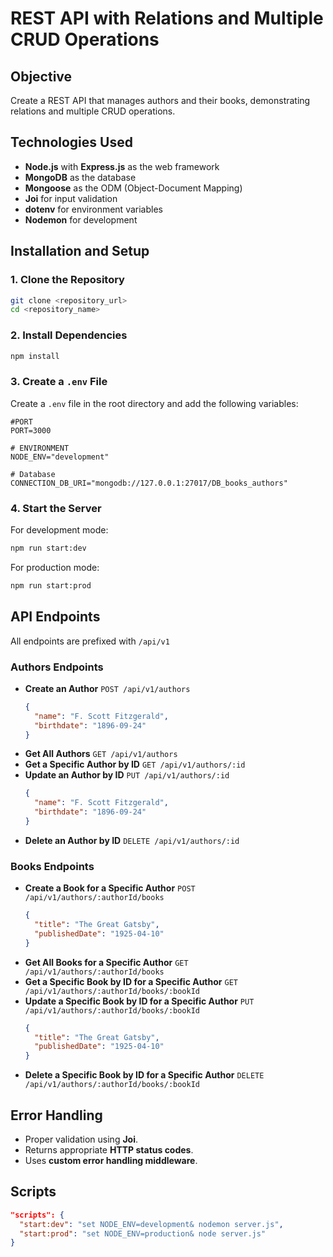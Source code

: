 # REST API with Relations and Multiple CRUD Operations

## Objective

Create a REST API that manages authors and their books, demonstrating relations and multiple CRUD operations.

## Technologies Used

- **Node.js** with **Express.js** as the web framework
- **MongoDB** as the database
- **Mongoose** as the ODM (Object-Document Mapping)
- **Joi** for input validation
- **dotenv** for environment variables
- **Nodemon** for development

## Installation and Setup

### 1. Clone the Repository

```sh
git clone <repository_url>
cd <repository_name>
```

### 2. Install Dependencies

```sh
npm install
```

### 3. Create a `.env` File

Create a `.env` file in the root directory and add the following variables:

```
#PORT
PORT=3000

# ENVIRONMENT
NODE_ENV="development"

# Database
CONNECTION_DB_URI="mongodb://127.0.0.1:27017/DB_books_authors"
```

### 4. Start the Server

For development mode:

```sh
npm run start:dev
```

For production mode:

```sh
npm run start:prod
```

## API Endpoints

All endpoints are prefixed with `/api/v1`

### Authors Endpoints

- **Create an Author** `POST /api/v1/authors`
  ```json
  {
    "name": "F. Scott Fitzgerald",
    "birthdate": "1896-09-24"
  }
  ```
- **Get All Authors** `GET /api/v1/authors`
- **Get a Specific Author by ID** `GET /api/v1/authors/:id`
- **Update an Author by ID** `PUT /api/v1/authors/:id`
  ```json
  {
    "name": "F. Scott Fitzgerald",
    "birthdate": "1896-09-24"
  }
  ```
- **Delete an Author by ID** `DELETE /api/v1/authors/:id`

### Books Endpoints

- **Create a Book for a Specific Author** `POST /api/v1/authors/:authorId/books`
  ```json
  {
    "title": "The Great Gatsby",
    "publishedDate": "1925-04-10"
  }
  ```
- **Get All Books for a Specific Author** `GET /api/v1/authors/:authorId/books`
- **Get a Specific Book by ID for a Specific Author** `GET /api/v1/authors/:authorId/books/:bookId`
- **Update a Specific Book by ID for a Specific Author** `PUT /api/v1/authors/:authorId/books/:bookId`
  ```json
  {
    "title": "The Great Gatsby",
    "publishedDate": "1925-04-10"
  }
  ```
- **Delete a Specific Book by ID for a Specific Author** `DELETE /api/v1/authors/:authorId/books/:bookId`

## Error Handling

- Proper validation using **Joi**.
- Returns appropriate **HTTP status codes**.
- Uses **custom error handling middleware**.

## Scripts

```json
"scripts": {
  "start:dev": "set NODE_ENV=development& nodemon server.js",
  "start:prod": "set NODE_ENV=production& node server.js"
}
```
